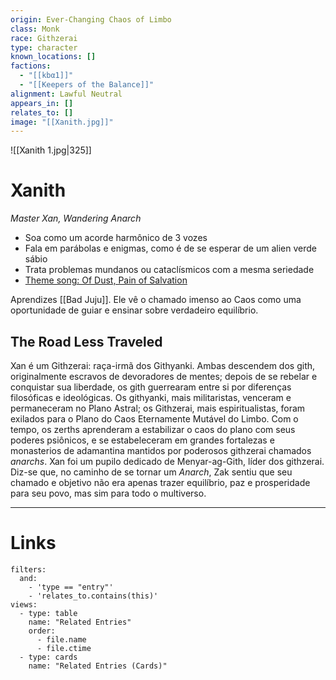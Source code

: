 ```yaml
---
origin: Ever-Changing Chaos of Limbo
class: Monk
race: Githzerai
type: character
known_locations: []
factions:
  - "[[kbα1]]"
  - "[[Keepers of the Balance]]"
alignment: Lawful Neutral
appears_in: []
relates_to: []
image: "[[Xanith.jpg]]"
---
```


 ![[Xanith 1.jpg|325]] 

# Xanith
*Master Xan, Wandering Anarch*
- Soa como um acorde harmônico de 3 vozes
- Fala em parábolas e enigmas, como é de se esperar de um alien verde sábio
- Trata problemas mundanos ou cataclísmicos com a mesma seriedade
- [Theme song: Of Dust, Pain of Salvation](https://www.youtube.com/watch?v=Ef_qNCq92AA)

Aprendizes
[[Bad Juju]]. Ele vê o chamado imenso ao Caos como uma oportunidade de guiar e ensinar sobre verdadeiro equilíbrio.

## The Road Less Traveled
Xan é um Githzerai: raça-irmã dos Githyanki. Ambas descendem dos gith, originalmente escravos de devoradores de mentes; depois de se rebelar e conquistar sua liberdade, os gith guerrearam entre si por diferenças filosóficas e ideológicas. Os githyanki, mais militaristas, venceram e permaneceram no Plano Astral; os Githzerai, mais espiritualistas, foram exilados para o Plano do Caos Eternamente Mutável do Limbo. 
Com o tempo, os zerths aprenderam a estabilizar o caos do plano com seus poderes psiônicos, e se estabeleceram em grandes fortalezas e monasterios de adamantina mantidos por poderosos githzerai chamados *anarchs*. 
Xan foi um pupilo dedicado de Menyar-ag-Gith, líder dos githzerai. Diz-se que, no caminho de se tornar um *Anarch*, Zak sentiu que seu chamado e objetivo não era apenas trazer equilíbrio, paz e prosperidade para seu povo, mas sim para todo o multiverso. 



---

<!-- DYNAMIC:related-entries -->

# Links

```base
filters:
  and:
    - 'type == "entry"'
    - 'relates_to.contains(this)'
views:
  - type: table
    name: "Related Entries"
    order:
	  - file.name
      - file.ctime
  - type: cards
    name: "Related Entries (Cards)"
```

<!-- /DYNAMIC -->
